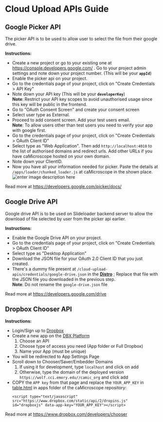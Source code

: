 # Cloud Upload APIs Guide


## Google Picker API
The picker API is to be used to allow user to select the file from their google drive.

**Instructions:**
 - Create a new project or go to your existing one at https://console.developers.google.com/ . Go to your project admin settings and note down your project number. (This will be your **`appId`**)
 - Enable the picker api on your project.
 - Go to the credentials page of your project, click on "Create Credentials > API Key"
 - Note down your API key  (This will be your **`developerKey`**)<br>
**Note**: Restrict your API key scopes to avoid unauthorised usage since this key will be public in the frontend.
 -  Go to "OAuth Consent Screen" and create your consent screen
- Select user type as External.
- Proceed to add consent screen. Add your test users email.<br>
**Note**: To allow users other than test users you need to verify your app with google first.
 - Go to the credentials page of your project, click on "Create Credentials > OAuth Client ID"
 - Select type as "Web Application". Then add `http://localhost:4010` to the list of authorised domains and redirect urls. Add other URLs if you have caMicroscope hosted on your own domain.
 - Note down your ClientID.
 - Now you have all your information needed for picker. Paste the details at `/apps/loader/chunked_loader.js` at caMicroscope in the shown place.
 <br>![enter image description here](https://i.ibb.co/PhdTCyp/Screenshot-20201220-154455.jpg)

Read more at https://developers.google.com/picker/docs/

## Google Drive API

Google drive API is to be used on Slideloader backend server to allow the download of file selected by user from the picker api earlier.

**Instructions:**
- Enable the Google Drive API on your project.
-  Go to the credentials page of your project, click on "Create Credentials > OAuth Client ID"
- Select type as "Desktop Application"
- Download the JSON file for your OAuth 2.0 Client ID that you just created.
- There's a dummy file present at `/cloud-upload-apis/credentials/google-drive.json` in the **[Distro](https://github.com/camicroscope/Distro)** ; Replace that file with the JSON file you downloaded in the previous step. <br> 
**Note**: Do not rename the `google-drive.json` file

Read more at https://developers.google.com/drive

## Dropbox Chooser API

**Instructions:**
- Login/Sign up to [Dropbox](https://www.dropbox.com/login)
- Create a new app on the [DBX Platform](https://www.dropbox.com/developers/apps/create)
  1. Choose an API
  2. Choose type of access you need (App folder or Full Dropbox)
  3. Name your App (must be unique)
- You will be redirected to App Settings Page
- Scroll down to Chooser/Saver/Embedder Domains
    1. If using it for development, type `localhost` and click on add 
    2. Otherwise, type the domain of the deployed version `https://wolf.cci.emory.edu//camic_org` and click add
- COPY the `APP key` from that page and replace the `YOUR_APP_KEY` in [table.html](https://github.com/camicroscope/caMicroscope/blob/master/apps/table.html) in apps folder of the caMicroscope repository:
    ```
    <script type="text/javascript" src="https://www.dropbox.com/static/api/2/dropins.js" id="dropboxjs" data-app-key="YOUR_APP_KEY"></script>
    ```
Read more at https://www.dropbox.com/developers/chooser
 

